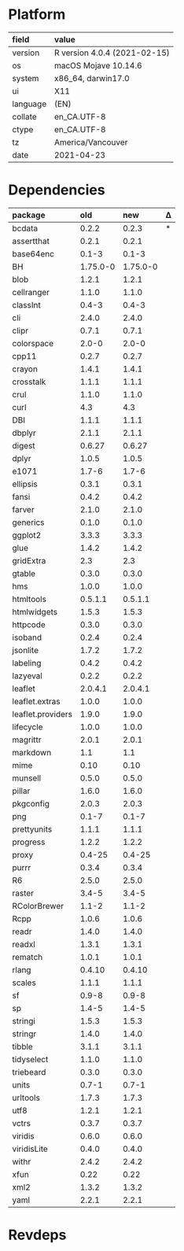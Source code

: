 # Platform

|field    |value                        |
|:--------|:----------------------------|
|version  |R version 4.0.4 (2021-02-15) |
|os       |macOS Mojave 10.14.6         |
|system   |x86_64, darwin17.0           |
|ui       |X11                          |
|language |(EN)                         |
|collate  |en_CA.UTF-8                  |
|ctype    |en_CA.UTF-8                  |
|tz       |America/Vancouver            |
|date     |2021-04-23                   |

# Dependencies

|package           |old      |new      |Δ  |
|:-----------------|:--------|:--------|:--|
|bcdata            |0.2.2    |0.2.3    |*  |
|assertthat        |0.2.1    |0.2.1    |   |
|base64enc         |0.1-3    |0.1-3    |   |
|BH                |1.75.0-0 |1.75.0-0 |   |
|blob              |1.2.1    |1.2.1    |   |
|cellranger        |1.1.0    |1.1.0    |   |
|classInt          |0.4-3    |0.4-3    |   |
|cli               |2.4.0    |2.4.0    |   |
|clipr             |0.7.1    |0.7.1    |   |
|colorspace        |2.0-0    |2.0-0    |   |
|cpp11             |0.2.7    |0.2.7    |   |
|crayon            |1.4.1    |1.4.1    |   |
|crosstalk         |1.1.1    |1.1.1    |   |
|crul              |1.1.0    |1.1.0    |   |
|curl              |4.3      |4.3      |   |
|DBI               |1.1.1    |1.1.1    |   |
|dbplyr            |2.1.1    |2.1.1    |   |
|digest            |0.6.27   |0.6.27   |   |
|dplyr             |1.0.5    |1.0.5    |   |
|e1071             |1.7-6    |1.7-6    |   |
|ellipsis          |0.3.1    |0.3.1    |   |
|fansi             |0.4.2    |0.4.2    |   |
|farver            |2.1.0    |2.1.0    |   |
|generics          |0.1.0    |0.1.0    |   |
|ggplot2           |3.3.3    |3.3.3    |   |
|glue              |1.4.2    |1.4.2    |   |
|gridExtra         |2.3      |2.3      |   |
|gtable            |0.3.0    |0.3.0    |   |
|hms               |1.0.0    |1.0.0    |   |
|htmltools         |0.5.1.1  |0.5.1.1  |   |
|htmlwidgets       |1.5.3    |1.5.3    |   |
|httpcode          |0.3.0    |0.3.0    |   |
|isoband           |0.2.4    |0.2.4    |   |
|jsonlite          |1.7.2    |1.7.2    |   |
|labeling          |0.4.2    |0.4.2    |   |
|lazyeval          |0.2.2    |0.2.2    |   |
|leaflet           |2.0.4.1  |2.0.4.1  |   |
|leaflet.extras    |1.0.0    |1.0.0    |   |
|leaflet.providers |1.9.0    |1.9.0    |   |
|lifecycle         |1.0.0    |1.0.0    |   |
|magrittr          |2.0.1    |2.0.1    |   |
|markdown          |1.1      |1.1      |   |
|mime              |0.10     |0.10     |   |
|munsell           |0.5.0    |0.5.0    |   |
|pillar            |1.6.0    |1.6.0    |   |
|pkgconfig         |2.0.3    |2.0.3    |   |
|png               |0.1-7    |0.1-7    |   |
|prettyunits       |1.1.1    |1.1.1    |   |
|progress          |1.2.2    |1.2.2    |   |
|proxy             |0.4-25   |0.4-25   |   |
|purrr             |0.3.4    |0.3.4    |   |
|R6                |2.5.0    |2.5.0    |   |
|raster            |3.4-5    |3.4-5    |   |
|RColorBrewer      |1.1-2    |1.1-2    |   |
|Rcpp              |1.0.6    |1.0.6    |   |
|readr             |1.4.0    |1.4.0    |   |
|readxl            |1.3.1    |1.3.1    |   |
|rematch           |1.0.1    |1.0.1    |   |
|rlang             |0.4.10   |0.4.10   |   |
|scales            |1.1.1    |1.1.1    |   |
|sf                |0.9-8    |0.9-8    |   |
|sp                |1.4-5    |1.4-5    |   |
|stringi           |1.5.3    |1.5.3    |   |
|stringr           |1.4.0    |1.4.0    |   |
|tibble            |3.1.1    |3.1.1    |   |
|tidyselect        |1.1.0    |1.1.0    |   |
|triebeard         |0.3.0    |0.3.0    |   |
|units             |0.7-1    |0.7-1    |   |
|urltools          |1.7.3    |1.7.3    |   |
|utf8              |1.2.1    |1.2.1    |   |
|vctrs             |0.3.7    |0.3.7    |   |
|viridis           |0.6.0    |0.6.0    |   |
|viridisLite       |0.4.0    |0.4.0    |   |
|withr             |2.4.2    |2.4.2    |   |
|xfun              |0.22     |0.22     |   |
|xml2              |1.3.2    |1.3.2    |   |
|yaml              |2.2.1    |2.2.1    |   |

# Revdeps

